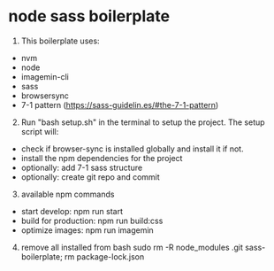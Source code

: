 # node sass boilerplate

1. This boilerplate uses:
  * nvm
  * node
  * imagemin-cli
  * sass
  * browsersync
  * 7-1 pattern (https://sass-guidelin.es/#the-7-1-pattern)

2. Run "bash setup.sh" in the terminal to setup the project.
The setup script will:
  * check if browser-sync is installed globally and install it if not.
  * install the npm dependencies for the project
  * optionally: add 7-1 sass structure
  * optionally: create git repo and commit

3. available npm commands
  * start develop: npm run start
  * build for production: npm run build:css
  * optimize images: npm run imagemin

4. remove all installed from bash
sudo rm -R node_modules .git sass-boilerplate; rm package-lock.json

